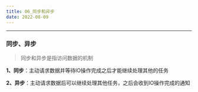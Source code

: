 ```yaml
---
title: 06_同步和异步
date: 2022-08-09
---
```


---

### 同步、异步

> 同步和异步是指访问数据的机制

**1、同步**：主动请求数据并等待IO操作完成之后才能继续处理其他的任务

**2、异步**：主动请求数据后可以继续处理其他任务，之后会收到IO操作完成的通知

